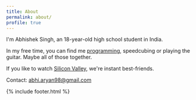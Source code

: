 ```yaml
---
title: About
permalink: about/
profile: true
---
```


I'm Abhishek Singh, an 18-year-old high school student in India.

In my free time, you can find me [programming](https://github.com/databhishek), speedcubing or playing the guitar. Maybe all of those together.

If you like to watch [Silicon Valley](http://www.hbo.com/silicon-valley), we're instant best-friends.

Contact: [abhi.aryan98@gmail.com](mailto:abhi.aryan98@gmail.com)

{% include footer.html %}